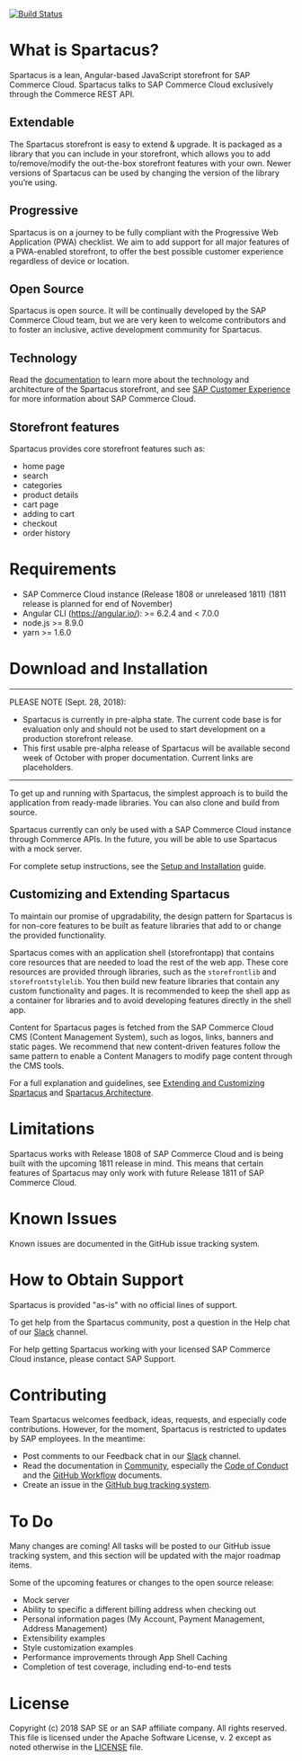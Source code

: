 [![Build Status](https://travis-ci.org/SAP/cloud-commerce-spartacus-storefront.svg?branch=develop)](https://travis-ci.com/SAP/cloud-commerce-spartacus-storefront-project)

# What is Spartacus?

Spartacus is a lean, Angular-based JavaScript storefront for SAP Commerce Cloud. Spartacus talks to SAP Commerce Cloud exclusively through the Commerce REST API.

## Extendable

The Spartacus storefront is easy to extend & upgrade. It is packaged as a library that you can include in your storefront, which allows you to add to/remove/modify the out-the-box storefront features with your own. Newer versions of Spartacus can be used by changing the version of the library you’re using.

## Progressive

Spartacus is on a journey to be fully compliant with the Progressive Web Application (PWA) checklist. We aim to add support for all major features of a PWA-enabled storefront, to offer the best possible customer experience regardless of device or location.

## Open Source

Spartacus is open source. It will be continually developed by the SAP Commerce Cloud team, but we are very keen to welcome contributors and to foster an inclusive, active development community for Spartacus.

## Technology

Read the [documentation](docs/README.md) to learn more about the technology and architecture of the Spartacus storefront, and see [SAP Customer Experience](https://cx.sap.com/en/products/commerce) for more information about SAP Commerce Cloud.

## Storefront features

Spartacus provides core storefront features such as:

- home page
- search
- categories
- product details
- cart page
- adding to cart
- checkout
- order history



# Requirements

- SAP Commerce Cloud instance (Release 1808 or unreleased 1811) (1811 release is planned for end of November)
- Angular CLI (https://angular.io/): >= 6.2.4 and < 7.0.0
- node.js >= 8.9.0
- yarn >= 1.6.0

# Download and Installation

*******
PLEASE NOTE (Sept. 28, 2018): 
- Spartacus is currently in pre-alpha state. The current code base is for evaluation only and should not be used to start development on a production storefront release.
- This first usable pre-alpha release of Spartacus will be available second week of October with proper documentation. Current links are placeholders.
*******

To get up and running with Spartacus, the simplest approach is to build the application from ready-made libraries. You can also clone and build from source.

Spartacus currently can only be used with a SAP Commerce Cloud instance through Commerce APIs. In the future, you will be able to use Spartacus with a mock server.

For complete setup instructions, see the [Setup and Installation](docs/setupandinstallation.md) guide.


## Customizing and Extending Spartacus

To maintain our promise of upgradability, the design pattern for Spartacus is for non-core features to be built as feature libraries that add to or change the provided functionality.

Spartacus comes with an application shell (storefrontapp) that contains core resources that are needed to load the rest of the web app. These core resources are provided through libraries, such as the `storefrontlib` and `storefrontstylelib`. You then build new feature libraries that contain any custom functionality and pages. It is recommended to keep the shell app as a container for libraries and to avoid developing features directly in the shell app.

Content for Spartacus pages is fetched from the SAP Commerce Cloud CMS (Content Management System), such as logos, links, banners and static pages. We recommend that new content-driven features follow the same pattern to enable a Content Managers to modify page content through the CMS tools.

For a full explanation and guidelines, see [Extending and Customizing Spartacus](docs/extendingandcustomizing.md) and [Spartacus Architecture](docs/architecture).



# Limitations

Spartacus works with Release 1808 of SAP Commerce Cloud and is being built with the upcoming 1811 release in mind. This means that certain features of Spartacus may only work with future Release 1811 of SAP Commerce Cloud. 



# Known Issues

Known issues are documented in the GitHub issue tracking system.



# How to Obtain Support

Spartacus is provided "as-is" with no official lines of support. 

To get help from the Spartacus community, post a question in the Help chat of our [Slack](https://join.slack.com/t/spartacus-storefront/shared_invite/enQtNDM1OTI3OTMwNjU5LTRiNTFkMDJlZjRmYTBlY2QzZTM3YWNlYzJkYmEwZDY2MjM0MmIyYzdhYmQwZDMwZjg2YTAwOGFjNDBhZDYyNzE) channel.

For help getting Spartacus working with your licensed SAP Commerce Cloud instance, please contact SAP Support.



# Contributing

Team Spartacus welcomes feedback, ideas, requests, and especially code contributions. However, for the moment, Spartacus is restricted to updates by SAP employees. In the meantime:

- Post comments to our Feedback chat in our [Slack](https://join.slack.com/t/spartacus-storefront/shared_invite/enQtNDM1OTI3OTMwNjU5LTRiNTFkMDJlZjRmYTBlY2QzZTM3YWNlYzJkYmEwZDY2MjM0MmIyYzdhYmQwZDMwZjg2YTAwOGFjNDBhZDYyNzE) channel.
- Read the documentation in [Community](docs/community/README.md), especially the [Code of Conduct](docs/community/codeofconduct.md) and the [GitHub Workflow](docs/community/githubworklow) documents.
- Create an issue in the [GitHub bug tracking system](docs/community/githubworklow).



# To Do

Many changes are coming! All tasks will be posted to our GitHub issue tracking system, and this section will be updated with the major roadmap items.

Some of the upcoming features or changes to the open source release:
- Mock server
- Ability to specific a different billing address when checking out
- Personal information pages (My Account, Payment Management, Address Management)
- Extensibility examples
- Style customization examples
- Performance improvements through App Shell Caching
- Completion of test coverage, including end-to-end tests



# License

Copyright (c) 2018 SAP SE or an SAP affiliate company. All rights reserved.
This file is licensed under the Apache Software License, v. 2 except as noted otherwise in the [LICENSE](LICENSE.txt) file.
